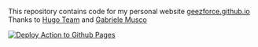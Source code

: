 This repository contains code for my personal website [geezforce.github.io](https://geezforce.github.io/)
Thanks to [Hugo Team](https://gohugo.io) and [Gabriele Musco](https://gabmus.org) 

[![Deploy Action to Github Pages](https://github.com/GeezFORCE/geezforce.github.io/actions/workflows/hugo.yaml/badge.svg?branch=main)](https://github.com/GeezFORCE/geezforce.github.io/actions/workflows/hugo.yaml)